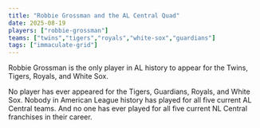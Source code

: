 ```yaml
---
title: "Robbie Grossman and the AL Central Quad"
date: 2025-08-19
players: ["robbie-grossman"]
teams: ["twins","tigers","royals","white-sox","guardians"]
tags: ["immaculate-grid"]
---
```


Robbie Grossman is the only player in AL history to appear for the Twins, Tigers, Royals, and White Sox.

<!--more-->

No player has ever appeared for the Tigers, Guardians, Royals, and White Sox. Nobody in American League history has played for all five current AL Central teams. And no one has ever played for all five current NL Central franchises in their career.
